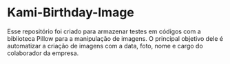# Kami-Birthday-Image
Esse repositório foi criado para armazenar testes em códigos com a biblioteca Pillow para a manipulação de imagens.
O principal objetivo dele é automatizar a criação de imagens com a data, foto, nome e cargo do colaborador da empresa.
